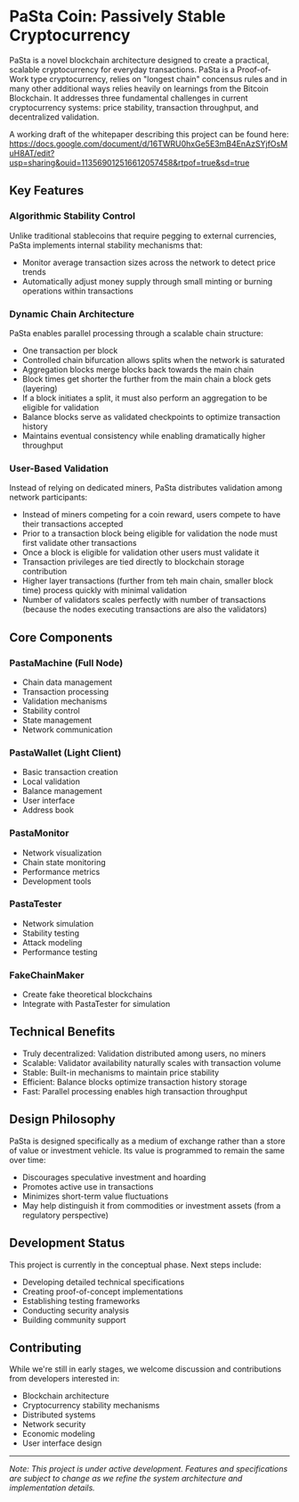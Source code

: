 # PaSta Coin: Passively Stable Cryptocurrency

PaSta is a novel blockchain architecture designed to create a practical, scalable cryptocurrency for everyday transactions. PaSta is a Proof-of-Work type cryptocurrency, relies on "longest chain" concensus rules and in many other additional ways relies heavily on learnings from the Bitcoin Blockchain. It addresses three fundamental challenges in current cryptocurrency systems: price stability, transaction throughput, and decentralized validation.

A working draft of the whitepaper describing this project can be found here: https://docs.google.com/document/d/16TWRU0hxGe5E3mB4EnAzSYjfOsMuH8AT/edit?usp=sharing&ouid=113569012516612057458&rtpof=true&sd=true

## Key Features

### Algorithmic Stability Control
Unlike traditional stablecoins that require pegging to external currencies, PaSta implements internal stability mechanisms that:
- Monitor average transaction sizes across the network to detect price trends
- Automatically adjust money supply through small minting or burning operations within transactions

### Dynamic Chain Architecture
PaSta enables parallel processing through a scalable chain structure:
- One transaction per block
- Controlled chain bifurcation allows splits when the network is saturated
- Aggregation blocks merge blocks back towards the main chain
- Block times get shorter the further from the main chain a block gets (layering)
- If a block initiates a split, it must also perform an aggregation to be eligible for validation
- Balance blocks serve as validated checkpoints to optimize transaction history
- Maintains eventual consistency while enabling dramatically higher throughput

### User-Based Validation
Instead of relying on dedicated miners, PaSta distributes validation among network participants:
- Instead of miners competing for a coin reward, users compete to have their transactions accepted
- Prior to a transaction block being eligible for validation the node must first validate other transactions
- Once a block is eligible for validation other users must validate it
- Transaction privileges are tied directly to blockchain storage contribution
- Higher layer transactions (further from teh main chain, smaller block time) process quickly with minimal validation
- Number of validators scales perfectly with number of transactions (because the nodes executing transactions are also the validators)

## Core Components

### PastaMachine (Full Node)
- Chain data management
- Transaction processing
- Validation mechanisms
- Stability control
- State management
- Network communication

### PastaWallet (Light Client)
- Basic transaction creation
- Local validation
- Balance management
- User interface
- Address book

### PastaMonitor
- Network visualization
- Chain state monitoring
- Performance metrics
- Development tools

### PastaTester
- Network simulation
- Stability testing
- Attack modeling
- Performance testing

### FakeChainMaker
- Create fake theoretical blockchains
- Integrate with PastaTester for simulation 

## Technical Benefits

- Truly decentralized: Validation distributed among users, no miners
- Scalable: Validator availability naturally scales with transaction volume
- Stable: Built-in mechanisms to maintain price stability
- Efficient: Balance blocks optimize transaction history storage
- Fast: Parallel processing enables high transaction throughput

## Design Philosophy

PaSta is designed specifically as a medium of exchange rather than a store of value or investment vehicle. Its value is programmed to remain the same over time:
- Discourages speculative investment and hoarding
- Promotes active use in transactions
- Minimizes short-term value fluctuations
- May help distinguish it from commodities or investment assets (from a regulatory perspective)

## Development Status

This project is currently in the conceptual phase. Next steps include:
- Developing detailed technical specifications
- Creating proof-of-concept implementations
- Establishing testing frameworks
- Conducting security analysis
- Building community support

## Contributing

While we're still in early stages, we welcome discussion and contributions from developers interested in:
- Blockchain architecture
- Cryptocurrency stability mechanisms
- Distributed systems
- Network security
- Economic modeling
- User interface design


---
*Note: This project is under active development. Features and specifications are subject to change as we refine the system architecture and implementation details.*
